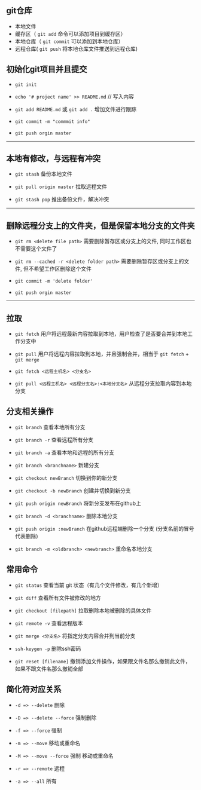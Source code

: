 ## git仓库

* 本地文件
* 缓存区（ `git add` 命令可以添加项目到缓存区）
* 本地仓库（ `git commit` 可以添加到本地仓库）
* 远程仓库( `git push` 将本地仓库文件推送到远程仓库)

## 初始化git项目并且提交

* `git init` 

* `echo '# project name' >> README.md` // 写入内容

* `git add README.md` 或 `git add .` 增加文件进行跟踪

* `git commit -m "commmit info"` 

* `git push orgin master` 

---

## 本地有修改，与远程有冲突

* `git stash` 备份本地文件

* `git pull origin master` 拉取远程文件

* `git stash pop` 推出备份文件，解决冲突

---

## 删除远程分支上的文件夹，但是保留本地分支的文件夹

* `git rm <delete file path>` 需要删除暂存区或分支上的文件, 同时工作区也不需要这个文件了

* `git rm --cached -r <delete folder path>` 需要删除暂存区或分支上的文件, 但不希望工作区删除这个文件

* `git commit -m 'delete folder'` 

* `git push orgin master` 

---


## 拉取

* `git fetch` 用户将远程最新内容拉取到本地，用户检查了是否要合并到本地工作分支中

* `git pull` 用户将远程内容拉取到本地，并且强制合并，相当于 `git fetch` + `git merge` 

* `git fetch <远程主机名> <分支名>` 

* `git pull <远程主机名> <远程分支名>:<本地分支名>` 从远程分支拉取内容到本地分支 

## 分支相关操作

* `git branch` 查看本地所有分支 

* `git branch -r` 查看远程所有分支

* `git branch -a` 查看本地和远程的所有分支

* `git branch <branchname>` 新建分支

* `git checkout newBranch` 切换到你的新分支

* `git checkout -b newBranch` 创建并切换到新分支

* `git push origin newBranch` 将新分支发布在github上

* `git branch -d <branchname>` 删除本地分支

* `git push origin :newBranch` 在github远程端删除一个分支 (分支名前的冒号代表删除)

* `git branch -m <oldbranch> <newbranch>` 重命名本地分支


## 常用命令

* `git status` 查看当前 git 状态（有几个文件修改，有几个新增）

* `git diff` 查看所有文件被修改的地方

* `git checkout [filepath]` 拉取删除本地被删除的具体文件

* `git remote -v` 查看远程版本

* `git merge <分支名>` 将指定分支内容合并到当前分支

* `ssh-keygen -p` 删除ssh密码

* `git reset [filename]` 撤销添加文件操作，如果跟文件名那么撤销此文件，如果不跟文件名那么撤销全部

## 简化符对应关系

* `-d => --delete` 删除

* `-D => --delete --force` 强制删除

* `-f => --force` 强制

* `-m => --move` 移动或重命名

* `-M => --move --force` 强制 移动或重命名

* `-r => --remote` 远程

* `-a => --all` 所有
